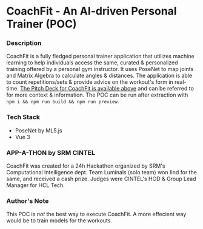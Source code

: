 # CoachFit - An AI-driven Personal Trainer (POC)

### Description
CoachFit is a fully fledged personal trainer application that utilizes machine learning to help individuals access the same, curated & personalized training offered by a personal gym instructor. It uses PoseNet to map joints and Matrix Algebra to calculate angles & distances. The application is able to count repetitions/sets & provide advice on the workout's form in real-time. <ins>The Pitch Deck for CoachFit is available above</ins> and can be referred to for more context & information. The POC can be run after extraction with ```npm i && npm run build && npm run preview```.

### Tech Stack
- PoseNet by ML5.js
- Vue 3

### APP-A-THON by SRM CINTEL
CoachFit was created for a 24h Hackathon organized by SRM's Computational Intelligence dept. Team Luminals (solo team) won IInd for the same, and received a cash prize. Judges were CINTEL's HOD & Group Lead Manager for HCL Tech.

### Author's Note
This POC is *not* the best way to execute CoachFit. A more effecient way would be to train models for the workouts.
